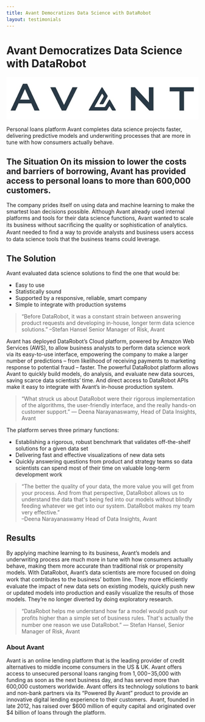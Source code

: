 ```yaml
---
title: Avant Democratizes Data Science with DataRobot
layout: testimonials
---
```


# Avant Democratizes Data Science with DataRobot

![Avant](/images/clients/avant-logo.jpg)

Personal loans platform Avant completes data science projects faster, delivering predictive models and underwriting processes that are more in tune with how consumers actually behave.


## The Situation On its mission to lower the costs and barriers of borrowing, Avant has provided access to personal loans to more than 600,000 customers. 

The company prides itself on using data and machine learning to make the smartest loan decisions possible. Although Avant already used internal platforms and tools for their data science functions, Avant wanted to scale its business without sacriﬁcing the quality or sophistication of analytics. Avant needed to ﬁnd a way to provide analysts and business users access to data science tools that the business teams could leverage.


## The Solution
Avant evaluated data science solutions to find the one that would be:
- Easy to use 
- Statistically sound 
- Supported by a responsive, reliable, smart company 
- Simple to integrate with production systems

> “Before DataRobot, it was a constant strain between answering product requests and developing in-house, longer term data science solutions.” 
–Stefan Hansel Senior Manager of Risk, Avant

Avant has deployed DataRobot’s Cloud platform, powered by Amazon Web Services (AWS), to allow business analysts to perform data science work via its easy-to-use interface, empowering the company to make a larger number of predictions – from likelihood of receiving payments to marketing response to potential fraud – faster. The powerful DataRobot platform allows Avant to quickly build models, do analysis, and evaluate new data sources, saving scarce data scientists’ time. And direct access to DataRobot APIs make it easy to integrate with Avant’s in-house production system.

> “What struck us about DataRobot were their rigorous implementation of the  algorithms, the user-friendly interface, and the really hands-on customer support.” — Deena Narayanaswamy, Head of Data Insights, Avant 

The platform serves three primary functions: 
- Establishing a rigorous, robust benchmark that validates off-the-shelf solutions for a given data set 
- Delivering fast and effective visualizations of new data sets 
- Quickly answering questions from product and strategy teams so data scientists can spend most of their time on valuable long-term development work

> “The better the quality of your data, the more value you will get from your process. And from that perspective, DataRobot allows us to understand the data that's being fed into our models without blindly feeding whatever we get into our system. DataRobot makes my team very effective.”  
–Deena Narayanaswamy Head of Data Insights, Avant

## Results
By applying machine learning to its business, Avant’s models and underwriting process are much more in tune with how consumers actually behave, making them more accurate than traditional risk or propensity models. With DataRobot, Avant’s data scientists are more focused on doing work that contributes to the business’ bottom line. They more efﬁciently evaluate the impact of new data sets on existing models, quickly push new or updated models into production and easily visualize the results of those models. They’re no longer diverted by doing exploratory research. 

> “DataRobot helps me understand how far a model would push our proﬁts higher than a simple set of business rules. That's actually the number one reason we use DataRobot.” — Stefan Hansel, Senior Manager of Risk, Avant


### About Avant 
Avant is an online lending platform that is the leading provider of credit alternatives to middle income consumers in the US & UK. Avant offers access to unsecured personal loans ranging from $1,000-$35,000 with funding as soon as the next business day, and has served more than 600,000 customers worldwide. Avant offers its technology solutions to bank and non-bank partners via its “Powered By Avant” product to provide an innovative digital lending experience to their customers.  Avant, founded in late 2012, has raised over $600 million of equity capital and originated over $4 billion of loans through the platform.
